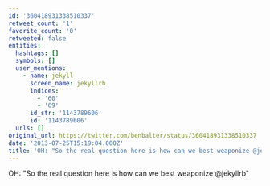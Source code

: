 ```yaml
---
id: '360418931338510337'
retweet_count: '1'
favorite_count: '0'
retweeted: false
entities:
  hashtags: []
  symbols: []
  user_mentions:
    - name: jekyll
      screen_name: jekyllrb
      indices:
        - '60'
        - '69'
      id_str: '1143789606'
      id: '1143789606'
  urls: []
original_url: https://twitter.com/benbalter/status/360418931338510337
date: '2013-07-25T15:19:04.000Z'
title: 'OH: "So the real question here is how can we best weaponize @jekyllrb"'
---
```


OH: "So the real question here is how can we best weaponize @jekyllrb"